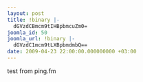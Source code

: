 ```yaml
---
layout: post
title: !binary |-
  dGVzdCBmcm9tIHBpbmcuZm0=
joomla_id: 50
joomla_url: !binary |-
  dGVzdC1mcm9tLXBpbmdmbQ==
date: 2009-04-23 22:00:00.000000000 +03:00
---
```

test from ping.fm
